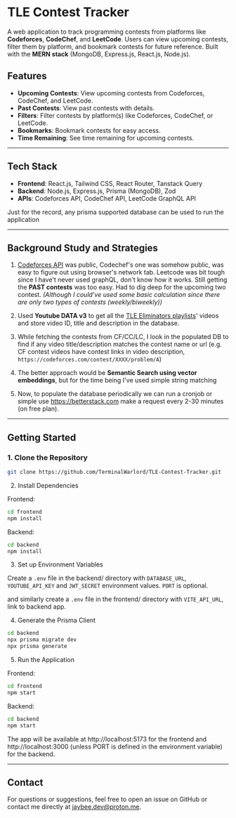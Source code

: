 # **TLE Contest Tracker**

A web application to track programming contests from platforms like **Codeforces**, **CodeChef**, and **LeetCode**. Users can view upcoming contests, filter them by platform, and bookmark contests for future reference. Built with the **MERN stack** (MongoDB, Express.js, React.js, Node.js).

## **Features**

- **Upcoming Contests**: View upcoming contests from Codeforces, CodeChef, and LeetCode.
- **Past Contests**: View past contests with details.
- **Filters**: Filter contests by platform(s) like Codeforces, CodeChef, or LeetCode.
- **Bookmarks**: Bookmark contests for easy access.
- **Time Remaining**: See time remaining for upcoming contests.
  
---

## **Tech Stack**

- **Frontend**: React.js, Tailwind CSS, React Router, Tanstack Query
- **Backend**: Node.js, Express.js, Prisma (MongoDB), Zod
- **APIs**: Codeforces API, CodeChef API, LeetCode GraphQL API

Just for the record, any prisma supported database can be used to run the application

---

## **Background Study and Strategies**
1. [Codeforces API](https://codeforces.com/apiHelp/methods#contest.list) was public, Codechef's one was somehow public, was easy to figure out using browser's network tab. Leetcode was bit tough since I have't never used graphQL, don't know how it works. Still getting the **PAST contests** was too easy. Had to dig deep for the upcoming two contest. _(Although I could've used some basic calculation since there are only two types of contests (weekly/biweekly))_

2. Used **Youtube DATA v3** to get all the [TLE Eliminators playlists](https://www.youtube.com/@TLE_Eliminators/playlists)' videos and store video ID, title and description in the database.

3. While fetching the contests from CF/CC/LC, I look in the populated DB to find if any video title/description matches the contest name or url (e.g. CF contest videos have contest links in video description, `https://codeforces.com/contest/XXXX/problem/A`)

4. The better approach would be **Semantic Search using vector embeddings**, but for the time being I've used simple string matching

5. Now, to populate the database periodically we can run a cronjob or simple use https://betterstack.com make a request every 2-30 minutes (on free plan).


---

## **Getting Started**

### 1. Clone the Repository

```bash
git clone https://github.com/TerminalWarlord/TLE-Contest-Tracker.git
```

2. Install Dependencies

Frontend:
```bash
cd frontend
npm install
```
Backend:
```bash
cd backend
npm install
```
3. Set up Environment Variables

Create a `.env` file in the backend/ directory with `DATABASE_URL`, `YOUTUBE_API_KEY` and `JWT_SECRET` environment values. `PORT` is optional.

and similarly create a `.env` file in the frontend/ directory with `VITE_API_URL`, link to backend app.

4. Generate the Prisma Client
```bash
cd backend
npx prisma migrate dev
npx prisma generate
```

5. Run the Application

Frontend:
```bash
cd frontend
npm start
```
Backend:
```bash
cd backend
npm start
```

The app will be available at http://localhost:5173 for the frontend and http://localhost:3000 (unless PORT is defined in the environment variable) for the backend.


---


## Contact

For questions or suggestions, feel free to open an issue on GitHub or contact me directly at jaybee.dev@proton.me.
